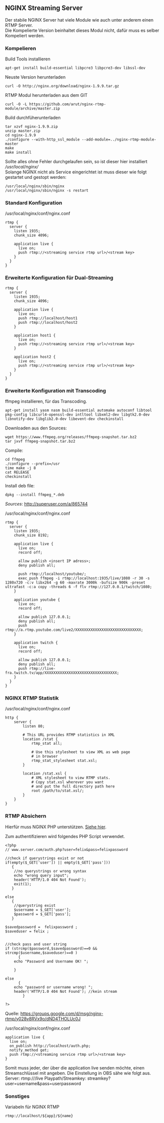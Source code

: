 ## NGINX Streaming Server

Der stabile NGINX Server hat viele Module wie auch unter anderem einen RTMP Server.  
Die Kompelierte Version beinhaltet dieses Modul nicht, dafür muss es selber Kompeliert werden.

### Kompelieren
Build Tools installieren

    apt-get install build-essential libpcre3 libpcre3-dev libssl-dev

Neuste Version herunterladen

    curl -O http://nginx.org/download/nginx-1.9.9.tar.gz

RTMP Modul herunterladen aus dem GIT

    curl -O -L https://github.com/arut/nginx-rtmp-module/archive/master.zip

Build durchfüherunterladen

    tar xzvf nginx-1.9.9.zip
    unzip master.zip
    cd nginx-1.9.9
    ./configure --with-http_ssl_module --add-module=../nginx-rtmp-module-master
    make
    make install

Sollte alles ohne Fehler durchgelaufen sein, so ist dieser hier installiert */usr/local/nginx/*  
Solange NGINX nicht als Service eingerichtet ist muss dieser wie folgt gestartet und gestopt werden:

    /usr/local/nginx/sbin/nginx
    /usr/local/nginx/sbin/nginx -s restart

### Standard Konfiguration
/usr/local/nginx/conf/nginx.conf

    rtmp {
      server {
        listen 1935;
        chunk_size 4096;

        application live {
          live on;
          push rtmp://<streaming service rtmp url>/<stream key>
        }
      }
    }

### Erweiterte Konfiguration für Dual-Streaming

    rtmp {
      server {
        listen 1935;
        chunk_size 4096;

        application live {
          live on;
          push rtmp://localhost/host1
          push rtmp://localhost/host2
        }

        application host1 {
          live on;
          push rtmp://<streaming service rtmp url>/<stream key>
        }

        application host2 {
          live on;
          push rtmp://<streaming service rtmp url>/<stream key>
        }
      }
    }

### Erweiterte Konfiguration mit Transcoding
ffmpeg installieren, für das Transcoding. 

    apt-get install yasm nasm build-essential automake autoconf libtool pkg-config libcurl4-openssl-dev intltool libxml2-dev libgtk2.0-dev libnotify-dev libglib2.0-dev libevent-dev checkinstall
    
Downloaden aus den Sources:

    wget https://www.ffmpeg.org/releases/ffmpeg-snapshot.tar.bz2
    tar jxvf ffmpeg-snapshot.tar.bz2
    
Compile:

    cd ffmpeg
    ./configure --prefix=/usr
    time make -j 8
    cat RELEASE
    checkinstall
    
Install deb file:

    dpkg --install ffmpeg_*.deb
    

*Sources*: http://superuser.com/a/865744

/usr/local/nginx/conf/nginx.conf

    rtmp {
      server {
        listen 1935;
        chunk_size 8192;

        application live {
          live on;
          record off;

          allow publish <insert IP adress>;
          deny publish all;

          push rtmp://localhost/youtube/;
          exec_push ffmpeg -i rtmp://localhost:1935/live/1080 -r 30 -s 1280x720 -c:v libx264 -g 60 -maxrate 3000k -bufsize 900k -preset ultrafast -c:a copy -threads 6 -f flv rtmp://127.0.0.1/twitch/1080;
        }

        application youtube {
          live on;
          record off;

          allow publish 127.0.0.1;
          deny publish all;
          push rtmp://a.rtmp.youtube.com/live2/XXXXXXXXXXXXXXXXXXXXXXXXXXXXXX;
        }

        application twitch {
          live on;
          record off;

          allow publish 127.0.0.1;
          deny publish all;
          push rtmp://live-fra.twitch.tv/app/XXXXXXXXXXXXXXXXXXXXXXXXXXXXXXXXX;
        }
      }
    }

### NGINX RTMP Statistik
/usr/local/nginx/conf/nginx.conf

    http {
        server {
            listen 80;

            # This URL provides RTMP statistics in XML
            location /stat {
                rtmp_stat all;

                # Use this stylesheet to view XML as web page
                # in browser
                rtmp_stat_stylesheet stat.xsl;
            }

            location /stat.xsl {
                # XML stylesheet to view RTMP stats.
                # Copy stat.xsl wherever you want
                # and put the full directory path here
                root /path/to/stat.xsl/;
            }
        }
    }

### RTMP Absichern
Hierfür muss NGINX PHP unterstützen. [Siehe hier](https://github.com/mc8051/anleitungen/tree/master/nginx_php5).

Zum authentifizieren wird folgendes PHP Script verwendet.

    <?php
    // www.server.com/auth.php?user=felix&pass=felixpassword

    //check if querystrings exist or not
    if(empty($_GET['user']) || empty($_GET['pass']))
       {
        //no querystrings or wrong syntax
        echo "wrong query input";
        header('HTTP/1.0 404 Not Found');
        exit(1);
       }

    else
       {
        //querystring exist
        $username = $_GET['user'];
        $password = $_GET['pass'];
       }

    $savedpassword =  felixpassword ;
    $saveduser = felix ;


    //check pass and user string
    if (strcmp($password,$savedpassword)==0 &&  strcmp($username,$saveduser)==0 )
          {
    	echo "Password and Username OK! ";

    	}

    else
          {
    	echo "password or username wrong! ";
    	header('HTTP/1.0 404 Not Found'); //kein stream
            }

    ?>

Quelle: https://groups.google.com/d/msg/nginx-rtmp/y028v8RVx9o/dND4THOLUc0J


/usr/local/nginx/conf/nginx.conf

    application live {
      live on;
      on_publish http://localhost/auth.php;
      notify_method get;
      push rtmp://<streaming service rtmp url>/<stream key>
    }

Somit muss jeder, der über die application live senden möchte, einen Streamschlüssel mit angeben. Die Einstellung in OBS sähe wie folgt aus.
    Server: rtmp://<rtmp server>/live
    Playpath/Streamkey: streamkey?user=username&pass=userpassword

### Sonstiges
Variabeln für NGINX RTMP

    rtmp://localhost/${app}/${name}
